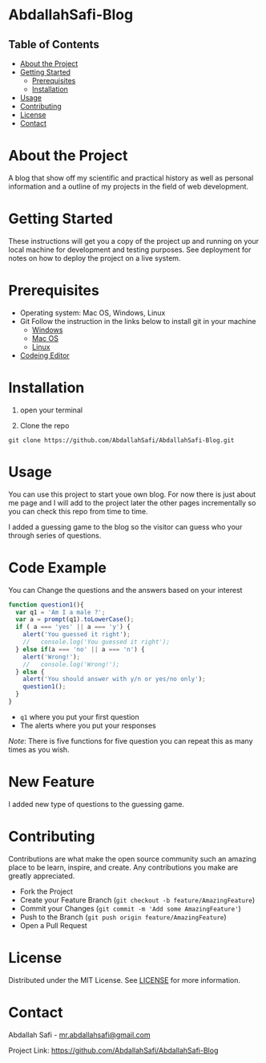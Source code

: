 # AbdallahSafi-Blog

<!-- TABLE OF CONTENTS -->
## Table of Contents

* [About the Project](#about-the-project)
* [Getting Started](#getting-started)
  * [Prerequisites](#prerequisites)
  * [Installation](#installation)
* [Usage](#usage)
* [Contributing](#contributing)
* [License](#license)
* [Contact](#contact)


# About the Project

A blog that show off my scientific and practical history as well as personal information and a outline of my projects in the field of web development.


# Getting Started

These instructions will get you a copy of the project up and running on your local machine for development and testing purposes. See deployment for notes on how to deploy the project on a live system.

# Prerequisites

- Operating system: Mac OS, Windows, Linux
- Git
Follow the instruction in the links below to install git in your machine
  - [Windows](https://git-scm.com/download/win)
  - [Mac OS](https://git-scm.com/download/mac)
  - [Linux](https://git-scm.com/download/linux)
- [Codeing Editor](https://www.wpbeginner.com/showcase/12-best-code-editors-for-mac-and-windows-for-editing-wordpress-files/)

# Installation

1. open your terminal

2. Clone the repo

`git clone https://github.com/AbdallahSafi/AbdallahSafi-Blog.git`

# Usage

You can use this project to start youe own blog. For now there is just about me page and I will add to the project later the other pages incrementally so you can check this repo from  time to time.

I added a guessing game to the blog so the visitor can guess who your through series of questions.


# Code Example

You can Change the questions and the answers based on your interest

```javascript
function question1(){
  var q1 = 'Am I a male ?';
  var a = prompt(q1).toLowerCase();
  if ( a === 'yes' || a === 'y') {
    alert('You guessed it right');
    //   console.log('You guessed it right');
  } else if(a === 'no' || a === 'n') {
    alert('Wrong!');
    //   console.log('Wrong!');
  } else {
    alert('You should answer with y/n or yes/no only');
    question1();
  }
}
```
 - `q1` where you put your first question
 - The alerts where you put your responses

 *Note*: There is five functions for five question you can repeat this as many times as you wish.

 # New Feature

 I added new type of questions to the guessing game.

 # Contributing

Contributions are what make the open source community such an amazing place to be learn, inspire, and create. Any contributions you make are greatly appreciated.

- Fork the Project
- Create your Feature Branch (`git checkout -b feature/AmazingFeature`)
- Commit your Changes (`git commit -m 'Add some AmazingFeature'`)
- Push to the Branch (`git push origin feature/AmazingFeature`)
- Open a Pull Request


# License

Distributed under the MIT License. See [LICENSE](https://www.mit.edu/~amini/LICENSE.md) for more information.

# Contact

Abdallah Safi - mr.abdallahsafi@gmail.com

Project Link: https://github.com/AbdallahSafi/AbdallahSafi-Blog